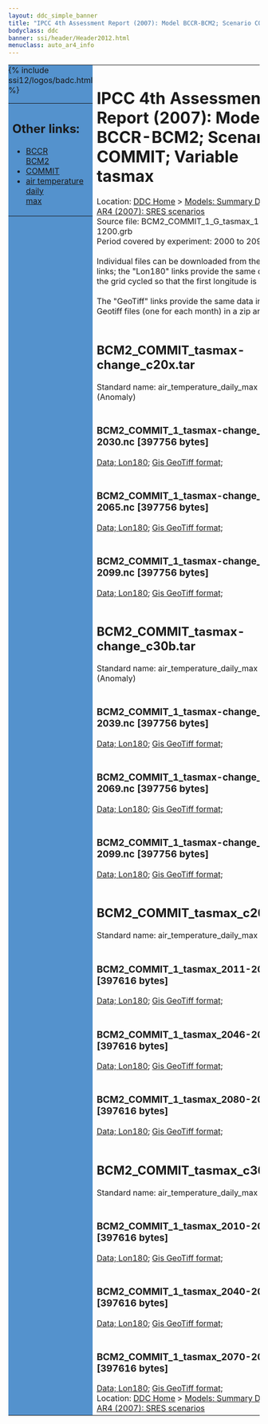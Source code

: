 ```yaml
---
layout: ddc_simple_banner
title: "IPCC 4th Assessment Report (2007): Model BCCR-BCM2; Scenario COMMIT; Variable tasmax"
bodyclass: ddc
banner: ssi/header/Header2012.html
menuclass: auto_ar4_info
---
```



<table width="100%" border="0" cellspacing="0" cellpadding="0" style="border-collapse: collapse;">
<tr style="margin:0;padding:0;border:0;">
<td style="margin:0;padding:0;border:0;height:1pt;width:150pt;background:#5492CD;" valign="top" >

<div id="lh-col2" class="auto_ar4_info">
<table class="menumain" bgcolor="#5492CD" cellspacing="0" width="100%" border="0">
<tr><td>
<h2> Other links:</h2>
<ul>
<li><a href="/auto/ar4/model-BCCR-BCM2.html">BCCR<br/>BCM2</a></li>
<li><a href="/auto/ar4/scenario-COMMIT.html">COMMIT</a></li>
<li><a href="/auto/ar4/var-air_temperature_daily_max.html">air temperature daily<br/> max</a></li>
</ul>
</td></tr>
{% include ssi12/logos/badc.html %}
</table>
</div>
</td>
<td><h1>IPCC 4th Assessment Report (2007): Model BCCR-BCM2; Scenario COMMIT; Variable tasmax</h1>

<!-- Breadcrumb1 -->
<div id="breadcrumb1" align="left">
Location: <a href="/index.html">DDC Home</a> > <a href="/sim/gcm_clim/">Models: Summary Data</a>
> <a href="/sim/gcm_clim/SRES_AR4/index.html">AR4 (2007): SRES scenarios</a>
</div>
<!-- End of Breadcrumb1 -->Source file: BCM2_COMMIT_1_G_tasmax_1-1200.grb
<br/>
Period covered by experiment: 2000 to 2099<br/>
<br/>Individual files can be downloaded from the "data" links; the "Lon180" links provide the same data
         with the grid cycled so that the first longitude is 180W<br/>
<br/>The "GeoTiff" links provide the same data in 12 Geotiff files (one for each month)
          in a zip archive<br/>
<br/><h2>BCM2_COMMIT_tasmax-change_c20x.tar</h2>
Standard name: air_temperature_daily_max (Anomaly)<br>
<br/><h3>BCM2_COMMIT_1_tasmax-change_2011-2030.nc [397756 bytes]</h3>
<a href="http://apps.ipcc-data.org/cgi-bin/downl/ar4_nc/tasmax/BCM2_COMMIT_1_tasmax-change_2011-2030.nc">Data; </a><a href="http://apps.ipcc-data.org/cgi-bin/downl/ar4_nc/tasmax/BCM2_COMMIT_1_tasmax-change_2011-2030.cyto180.nc"> Lon180</a>; <a href="/cgi-bin/downl/ar4_tif/tasmax/BCM2_COMMIT_1_tasmax-change_2011-2030.zip">Gis GeoTiff format; </a><br/>
<br/><h3>BCM2_COMMIT_1_tasmax-change_2046-2065.nc [397756 bytes]</h3>
<a href="http://apps.ipcc-data.org/cgi-bin/downl/ar4_nc/tasmax/BCM2_COMMIT_1_tasmax-change_2046-2065.nc">Data; </a><a href="http://apps.ipcc-data.org/cgi-bin/downl/ar4_nc/tasmax/BCM2_COMMIT_1_tasmax-change_2046-2065.cyto180.nc"> Lon180</a>; <a href="/cgi-bin/downl/ar4_tif/tasmax/BCM2_COMMIT_1_tasmax-change_2046-2065.zip">Gis GeoTiff format; </a><br/>
<br/><h3>BCM2_COMMIT_1_tasmax-change_2080-2099.nc [397756 bytes]</h3>
<a href="http://apps.ipcc-data.org/cgi-bin/downl/ar4_nc/tasmax/BCM2_COMMIT_1_tasmax-change_2080-2099.nc">Data; </a><a href="http://apps.ipcc-data.org/cgi-bin/downl/ar4_nc/tasmax/BCM2_COMMIT_1_tasmax-change_2080-2099.cyto180.nc"> Lon180</a>; <a href="/cgi-bin/downl/ar4_tif/tasmax/BCM2_COMMIT_1_tasmax-change_2080-2099.zip">Gis GeoTiff format; </a><br/>
<br/><h2>BCM2_COMMIT_tasmax-change_c30b.tar</h2>
Standard name: air_temperature_daily_max (Anomaly)<br>
<br/><h3>BCM2_COMMIT_1_tasmax-change_2010-2039.nc [397756 bytes]</h3>
<a href="http://apps.ipcc-data.org/cgi-bin/downl/ar4_nc/tasmax/BCM2_COMMIT_1_tasmax-change_2010-2039.nc">Data; </a><a href="http://apps.ipcc-data.org/cgi-bin/downl/ar4_nc/tasmax/BCM2_COMMIT_1_tasmax-change_2010-2039.cyto180.nc"> Lon180</a>; <a href="/cgi-bin/downl/ar4_tif/tasmax/BCM2_COMMIT_1_tasmax-change_2010-2039.zip">Gis GeoTiff format; </a><br/>
<br/><h3>BCM2_COMMIT_1_tasmax-change_2040-2069.nc [397756 bytes]</h3>
<a href="http://apps.ipcc-data.org/cgi-bin/downl/ar4_nc/tasmax/BCM2_COMMIT_1_tasmax-change_2040-2069.nc">Data; </a><a href="http://apps.ipcc-data.org/cgi-bin/downl/ar4_nc/tasmax/BCM2_COMMIT_1_tasmax-change_2040-2069.cyto180.nc"> Lon180</a>; <a href="/cgi-bin/downl/ar4_tif/tasmax/BCM2_COMMIT_1_tasmax-change_2040-2069.zip">Gis GeoTiff format; </a><br/>
<br/><h3>BCM2_COMMIT_1_tasmax-change_2070-2099.nc [397756 bytes]</h3>
<a href="http://apps.ipcc-data.org/cgi-bin/downl/ar4_nc/tasmax/BCM2_COMMIT_1_tasmax-change_2070-2099.nc">Data; </a><a href="http://apps.ipcc-data.org/cgi-bin/downl/ar4_nc/tasmax/BCM2_COMMIT_1_tasmax-change_2070-2099.cyto180.nc"> Lon180</a>; <a href="/cgi-bin/downl/ar4_tif/tasmax/BCM2_COMMIT_1_tasmax-change_2070-2099.zip">Gis GeoTiff format; </a><br/>
<br/><h2>BCM2_COMMIT_tasmax_c20x.tar</h2>
Standard name: air_temperature_daily_max<br>
<br/><h3>BCM2_COMMIT_1_tasmax_2011-2030.nc [397616 bytes]</h3>
<a href="http://apps.ipcc-data.org/cgi-bin/downl/ar4_nc/tasmax/BCM2_COMMIT_1_tasmax_2011-2030.nc">Data; </a><a href="http://apps.ipcc-data.org/cgi-bin/downl/ar4_nc/tasmax/BCM2_COMMIT_1_tasmax_2011-2030.cyto180.nc"> Lon180</a>; <a href="/cgi-bin/downl/ar4_tif/tasmax/BCM2_COMMIT_1_tasmax_2011-2030.zip">Gis GeoTiff format; </a><br/>
<br/><h3>BCM2_COMMIT_1_tasmax_2046-2065.nc [397616 bytes]</h3>
<a href="http://apps.ipcc-data.org/cgi-bin/downl/ar4_nc/tasmax/BCM2_COMMIT_1_tasmax_2046-2065.nc">Data; </a><a href="http://apps.ipcc-data.org/cgi-bin/downl/ar4_nc/tasmax/BCM2_COMMIT_1_tasmax_2046-2065.cyto180.nc"> Lon180</a>; <a href="/cgi-bin/downl/ar4_tif/tasmax/BCM2_COMMIT_1_tasmax_2046-2065.zip">Gis GeoTiff format; </a><br/>
<br/><h3>BCM2_COMMIT_1_tasmax_2080-2099.nc [397616 bytes]</h3>
<a href="http://apps.ipcc-data.org/cgi-bin/downl/ar4_nc/tasmax/BCM2_COMMIT_1_tasmax_2080-2099.nc">Data; </a><a href="http://apps.ipcc-data.org/cgi-bin/downl/ar4_nc/tasmax/BCM2_COMMIT_1_tasmax_2080-2099.cyto180.nc"> Lon180</a>; <a href="/cgi-bin/downl/ar4_tif/tasmax/BCM2_COMMIT_1_tasmax_2080-2099.zip">Gis GeoTiff format; </a><br/>
<br/><h2>BCM2_COMMIT_tasmax_c30b.tar</h2>
Standard name: air_temperature_daily_max<br>
<br/><h3>BCM2_COMMIT_1_tasmax_2010-2039.nc [397616 bytes]</h3>
<a href="http://apps.ipcc-data.org/cgi-bin/downl/ar4_nc/tasmax/BCM2_COMMIT_1_tasmax_2010-2039.nc">Data; </a><a href="http://apps.ipcc-data.org/cgi-bin/downl/ar4_nc/tasmax/BCM2_COMMIT_1_tasmax_2010-2039.cyto180.nc"> Lon180</a>; <a href="/cgi-bin/downl/ar4_tif/tasmax/BCM2_COMMIT_1_tasmax_2010-2039.zip">Gis GeoTiff format; </a><br/>
<br/><h3>BCM2_COMMIT_1_tasmax_2040-2069.nc [397616 bytes]</h3>
<a href="http://apps.ipcc-data.org/cgi-bin/downl/ar4_nc/tasmax/BCM2_COMMIT_1_tasmax_2040-2069.nc">Data; </a><a href="http://apps.ipcc-data.org/cgi-bin/downl/ar4_nc/tasmax/BCM2_COMMIT_1_tasmax_2040-2069.cyto180.nc"> Lon180</a>; <a href="/cgi-bin/downl/ar4_tif/tasmax/BCM2_COMMIT_1_tasmax_2040-2069.zip">Gis GeoTiff format; </a><br/>
<br/><h3>BCM2_COMMIT_1_tasmax_2070-2099.nc [397616 bytes]</h3>
<a href="http://apps.ipcc-data.org/cgi-bin/downl/ar4_nc/tasmax/BCM2_COMMIT_1_tasmax_2070-2099.nc">Data; </a><a href="http://apps.ipcc-data.org/cgi-bin/downl/ar4_nc/tasmax/BCM2_COMMIT_1_tasmax_2070-2099.cyto180.nc"> Lon180</a>; <a href="/cgi-bin/downl/ar4_tif/tasmax/BCM2_COMMIT_1_tasmax_2070-2099.zip">Gis GeoTiff format; </a><br/>
<!-- Breadcrumb2 -->
<div id="breadcrumb2" align="left">
Location: <a href="/index.html">DDC Home</a> > <a href="/sim/gcm_clim/">Models: Summary Data</a>
> <a href="/sim/gcm_clim/SRES_AR4/index.html">AR4 (2007): SRES scenarios</a>
</div>
<!-- End of Breadcrumb2 --></td></tr></table>
